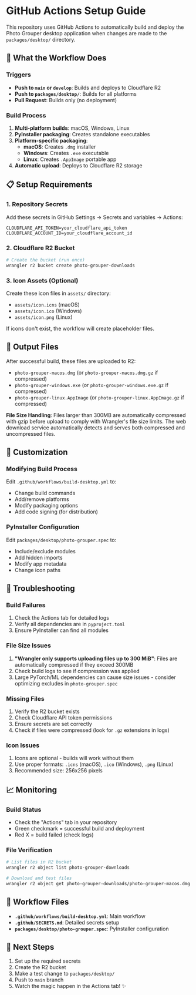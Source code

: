 # GitHub Actions Setup Guide

This repository uses GitHub Actions to automatically build and deploy the Photo Grouper desktop application when changes are made to the `packages/desktop/` directory.

## 🚀 What the Workflow Does

### Triggers

- **Push to `main` or `develop`**: Builds and deploys to Cloudflare R2
- **Push to `packages/desktop/`**: Builds for all platforms
- **Pull Request**: Builds only (no deployment)

### Build Process

1. **Multi-platform builds**: macOS, Windows, Linux
2. **PyInstaller packaging**: Creates standalone executables
3. **Platform-specific packaging**:
   - **macOS**: Creates `.dmg` installer
   - **Windows**: Creates `.exe` executable
   - **Linux**: Creates `.AppImage` portable app
4. **Automatic upload**: Deploys to Cloudflare R2 storage

## 📋 Setup Requirements

### 1. Repository Secrets

Add these secrets in GitHub Settings → Secrets and variables → Actions:

```
CLOUDFLARE_API_TOKEN=your_cloudflare_api_token
CLOUDFLARE_ACCOUNT_ID=your_cloudflare_account_id
```

### 2. Cloudflare R2 Bucket

```bash
# Create the bucket (run once)
wrangler r2 bucket create photo-grouper-downloads
```

### 3. Icon Assets (Optional)

Create these icon files in `assets/` directory:

- `assets/icon.icns` (macOS)
- `assets/icon.ico` (Windows)
- `assets/icon.png` (Linux)

If icons don't exist, the workflow will create placeholder files.

## 📁 Output Files

After successful build, these files are uploaded to R2:

- `photo-grouper-macos.dmg` (or `photo-grouper-macos.dmg.gz` if compressed)
- `photo-grouper-windows.exe` (or `photo-grouper-windows.exe.gz` if compressed)
- `photo-grouper-linux.AppImage` (or `photo-grouper-linux.AppImage.gz` if compressed)

**File Size Handling**: Files larger than 300MB are automatically compressed with gzip before upload to comply with Wrangler's file size limits. The web download service automatically detects and serves both compressed and uncompressed files.

## 🔧 Customization

### Modifying Build Process

Edit `.github/workflows/build-desktop.yml` to:

- Change build commands
- Add/remove platforms
- Modify packaging options
- Add code signing (for distribution)

### PyInstaller Configuration

Edit `packages/desktop/photo-grouper.spec` to:

- Include/exclude modules
- Add hidden imports
- Modify app metadata
- Change icon paths

## 🐛 Troubleshooting

### Build Failures

1. Check the Actions tab for detailed logs
2. Verify all dependencies are in `pyproject.toml`
3. Ensure PyInstaller can find all modules

### File Size Issues

1. **"Wrangler only supports uploading files up to 300 MiB"**: Files are automatically compressed if they exceed 300MB
2. Check build logs to see if compression was applied
3. Large PyTorch/ML dependencies can cause size issues - consider optimizing excludes in `photo-grouper.spec`

### Missing Files

1. Verify the R2 bucket exists
2. Check Cloudflare API token permissions
3. Ensure secrets are set correctly
4. Check if files were compressed (look for `.gz` extensions in logs)

### Icon Issues

1. Icons are optional - builds will work without them
2. Use proper formats: `.icns` (macOS), `.ico` (Windows), `.png` (Linux)
3. Recommended size: 256x256 pixels

## 📈 Monitoring

### Build Status

- Check the "Actions" tab in your repository
- Green checkmark = successful build and deployment
- Red X = build failed (check logs)

### File Verification

```bash
# List files in R2 bucket
wrangler r2 object list photo-grouper-downloads

# Download and test files
wrangler r2 object get photo-grouper-downloads/photo-grouper-macos.dmg --file test.dmg
```

## 🔄 Workflow Files

- **`.github/workflows/build-desktop.yml`**: Main workflow
- **`.github/SECRETS.md`**: Detailed secrets setup
- **`packages/desktop/photo-grouper.spec`**: PyInstaller configuration

## 🚀 Next Steps

1. Set up the required secrets
2. Create the R2 bucket
3. Make a test change to `packages/desktop/`
4. Push to `main` branch
5. Watch the magic happen in the Actions tab! ✨
